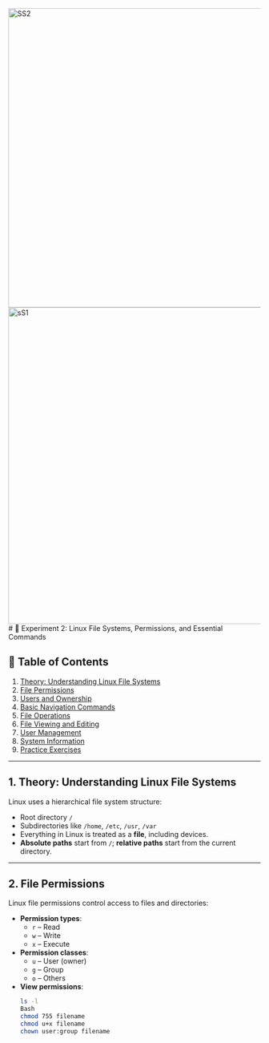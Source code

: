 <img width="816" height="597" alt="SS2" src="https://gist.github.com/user-attachments/assets/304a3a91-4304-4a3d-a767-8af03fe93b9f" />
<img width="882" height="632" alt="sS1" src="https://gist.github.com/user-attachments/assets/cf6e668a-2930-47d4-861f-b9cfb94ba1e5" />
# 🔬 Experiment 2: Linux File Systems, Permissions, and Essential Commands

## 📖 Table of Contents
1. [Theory: Understanding Linux File Systems](#theory-understanding-linux-file-systems)  
2. [File Permissions](#file-permissions)  
3. [Users and Ownership](#users-and-ownership)  
4. [Basic Navigation Commands](#basic-navigation-commands)  
5. [File Operations](#file-operations)  
6. [File Viewing and Editing](#file-viewing-and-editing)  
7. [User Management](#user-management)  
8. [System Information](#system-information)  
9. [Practice Exercises](#practice-exercises)  

---

## 1. Theory: Understanding Linux File Systems
Linux uses a hierarchical file system structure:  
- Root directory `/`  
- Subdirectories like `/home`, `/etc`, `/usr`, `/var`  
- Everything in Linux is treated as a **file**, including devices.  
- **Absolute paths** start from `/`; **relative paths** start from the current directory.

---

## 2. File Permissions
Linux file permissions control access to files and directories:  
- **Permission types**:  
  - `r` – Read  
  - `w` – Write  
  - `x` – Execute  
- **Permission classes**:  
  - `u` – User (owner)  
  - `g` – Group  
  - `o` – Others  
- **View permissions**:  
  ```bash
  ls -l
  Bash 
  chmod 755 filename
  chmod u+x filename
  chown user:group filename